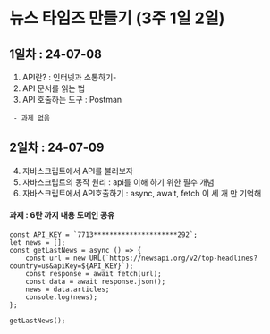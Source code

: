 # 뉴스 타임즈 만들기 (3주 1일 2일)

## 1일차 : 24-07-08
1. API란? : 인터넷과 소통하기- 
2. API 문서를 읽는 법
3. API 호출하는 도구 : Postman
```
 - 과제 없음
```
## 2일차 : 24-07-09
4. 자바스크립트에서 API를 불러보자
5. 자바스크립트의 동작 원리 : api를 이해 하기 위한 필수 개념
6. 자바스크립트에서 API호출하기 : async, await, fetch 이 세 개 만 기억해

#### 과제 : 6탄 까지 내용 도메인 공유
```
const API_KEY = `7713*********************292`;
let news = [];
const getLastNews = async () => {
    const url = new URL(`https://newsapi.org/v2/top-headlines?country=us&apiKey=${API_KEY}`);
    const response = await fetch(url);
    const data = await response.json();
    news = data.articles;
    console.log(news);
};

getLastNews();


```
